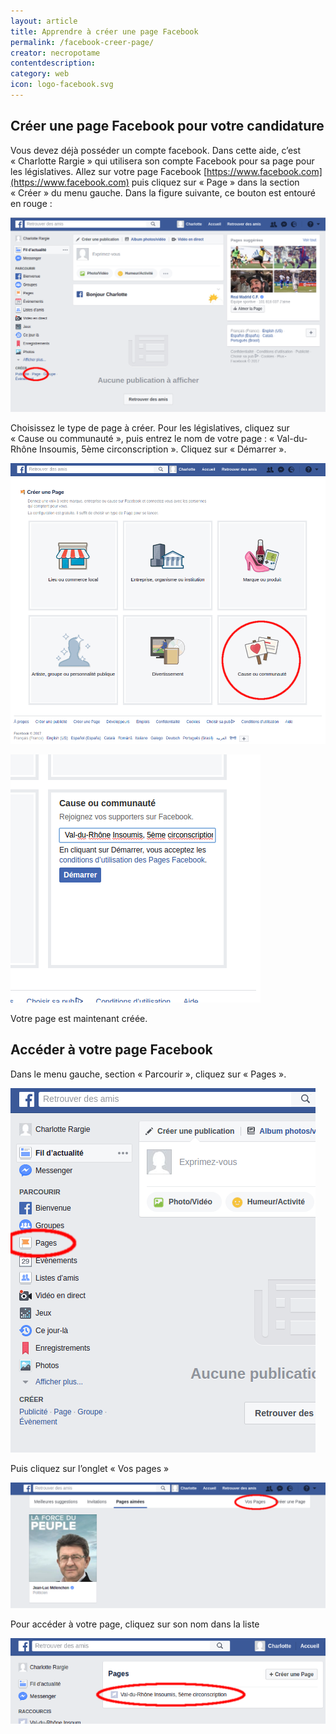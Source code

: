 ```yaml
---
layout: article
title: Apprendre à créer une page Facebook
permalink: /facebook-creer-page/
creator: necropotame
contentdescription:
category: web
icon: logo-facebook.svg
---
```


## Créer une page Facebook pour votre candidature

Vous devez déjà posséder un compte facebook. Dans cette aide, c’est « Charlotte Rargie » qui utilisera son compte Facebook pour sa page pour les législatives.
Allez sur votre page Facebook [https://www.facebook.com](https://www.facebook.com) puis cliquez sur « Page » dans la section « Créer » du menu gauche. Dans la figure suivante, ce bouton est entouré en rouge :

![Facebook](assets/images/screenshots/facebook-1.png)

Choisissez le type de page à créer. Pour les législatives, cliquez sur « Cause ou communauté », puis entrez le nom de votre page : « Val-du-Rhône Insoumis, 5ème circonscription ». Cliquez sur « Démarrer ».

![Facebook](assets/images/screenshots/facebook-2.png)

![Facebook](assets/images/screenshots/facebook-3.png)

Votre page est maintenant créée.

## Accéder à votre page Facebook

Dans le menu gauche, section « Parcourir », cliquez sur « Pages ».

![Facebook](assets/images/screenshots/facebook-4.png)

Puis cliquez sur l’onglet « Vos pages »

![Facebook](assets/images/screenshots/facebook-5.png)

Pour accéder à votre page, cliquez sur son nom dans la liste

![Facebook](assets/images/screenshots/facebook-6.png)
